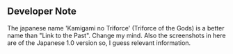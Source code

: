 ## Developer Note
The japanese name 'Kamigami no Triforce' (Triforce of the Gods) is a better name than "Link to the Past". Change my mind. Also the screenshots in here are of the Japanese 1.0 version so, I guess relevant information.

